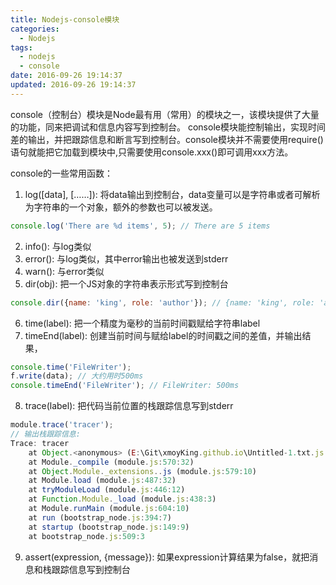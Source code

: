 ```yaml
---
title: Nodejs-console模块
categories:
  - Nodejs
tags:
  - nodejs
  - console
date: 2016-09-26 19:14:37
updated: 2016-09-26 19:14:37
---
```


console（控制台）模块是Node最有用（常用）的模块之一，该模块提供了大量的功能，同来把调试和信息内容写到控制台。
console模块能控制输出，实现时间差的输出，并把跟踪信息和断言写到控制台。console模块并不需要使用require()语句就能把它加载到模块中,只需要使用console.xxx()即可调用xxx方法。

console的一些常用函数：
1. log([data], [……]): 将data输出到控制台，data变量可以是字符串或者可解析为字符串的一个对象，额外的参数也可以被发送。
```js
console.log('There are %d items', 5); // There are 5 items
```
2. info(): 与log类似
3. error(): 与log类似，其中error输出也被发送到stderr
4. warn(): 与error类似
5. dir(obj): 把一个JS对象的字符串表示形式写到控制台
```js
console.dir({name: 'king', role: 'author'}); // {name: 'king', role: 'author'}
```
6. time(label): 把一个精度为毫秒的当前时间戳赋给字符串label
7. timeEnd(label): 创建当前时间与赋给label的时间戳之间的差值，并输出结果，
```js
console.time('FileWriter');
f.write(data); // 大约用时500ms
console.timeEnd('FileWriter'); // FileWriter: 500ms
```
8. trace(label): 把代码当前位置的栈跟踪信息写到stderr
```js
module.trace('tracer');
// 输出栈跟踪信息:
Trace: tracer
    at Object.<anonymous> (E:\Git\xmoyKing.github.io\Untitled-1.txt.js:1:71)
    at Module._compile (module.js:570:32)
    at Object.Module._extensions..js (module.js:579:10)
    at Module.load (module.js:487:32)
    at tryModuleLoad (module.js:446:12)
    at Function.Module._load (module.js:438:3)
    at Module.runMain (module.js:604:10)
    at run (bootstrap_node.js:394:7)
    at startup (bootstrap_node.js:149:9)
    at bootstrap_node.js:509:3
```
9. assert(expression, {message}): 如果expression计算结果为false，就把消息和栈跟踪信息写到控制台